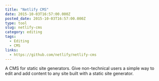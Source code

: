 ```yaml
---
title: "Netlify CMS"
date: 2015-10-03T16:57:00.000Z
posted_date: 2015-10-03T16:57:00.000Z
type: tool
slug: netlify-cms
category: editing
tags:
  - Editing
  - CMS
links:
  - https://github.com/netlify/netlify-cms
---
```

A CMS for static site generators. Give non-technical users a simple way to edit and add content to any site built with a static site generator.




